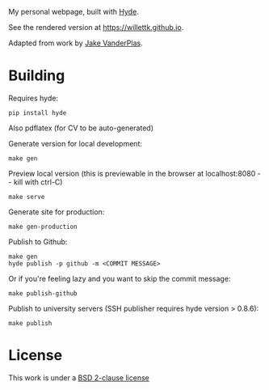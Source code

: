 My personal webpage, built with [Hyde](http://hyde.github.io/).

See the rendered version at https://willettk.github.io.

Adapted from work by [Jake VanderPlas](https://github.com/jakevdp/website).

Building
========
Requires hyde:

    pip install hyde

Also pdflatex (for CV to be auto-generated)

Generate version for local development:

    make gen

Preview local version
(this is previewable in the browser at localhost:8080 -- kill with ctrl-C)

    make serve

Generate site for production:

    make gen-production

Publish to Github:

    make gen
    hyde publish -p github -m <COMMIT MESSAGE>
    
Or if you're feeling lazy and you want to skip the commit message:

    make publish-github

Publish to university servers (SSH publisher requires hyde version > 0.8.6):

    make publish

License
=======
This work is under a [BSD 2-clause license](http://opensource.org/licenses/BSD-2-Clause)

